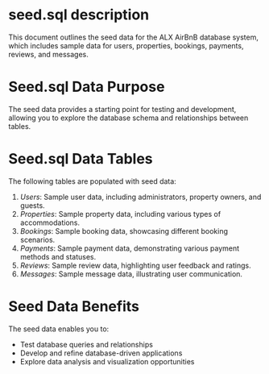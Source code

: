 # seed.sql description

This document outlines the seed data for the ALX AirBnB database system, which includes sample data for users, properties, bookings, payments, reviews, and messages.

# Seed.sql Data Purpose

The seed data provides a starting point for testing and development, allowing you to explore the database schema and relationships between tables.

# Seed.sql Data Tables

The following tables are populated with seed data:

1. *Users*: Sample user data, including administrators, property owners, and guests.
2. *Properties*: Sample property data, including various types of accommodations.
3. *Bookings*: Sample booking data, showcasing different booking scenarios.
4. *Payments*: Sample payment data, demonstrating various payment methods and statuses.
5. *Reviews*: Sample review data, highlighting user feedback and ratings.
6. *Messages*: Sample message data, illustrating user communication.

# Seed Data Benefits

The seed data enables you to:

- Test database queries and relationships
- Develop and refine database-driven applications
- Explore data analysis and visualization opportunities

